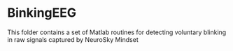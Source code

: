 # BinkingEEG

This folder contains a  set of Matlab routines for detecting voluntary blinking in raw signals captured by NeuroSky Mindset
